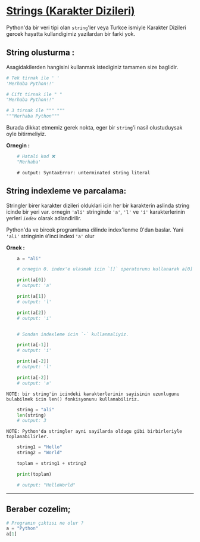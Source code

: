 # [Strings (Karakter Dizileri)](https://www.w3schools.com/python/python_strings.asp)

Python'da bir veri tipi olan `string`'ler veya Turkce ismiyle Karakter Dizileri gercek hayatta kullandigimiz yazilardan bir farki yok.

## __String olusturma :__
Asagidakilerden hangisini kullanmak istediginiz tamamen size baglidir.
```python
# Tek tirnak ile ' '
'Merhaba Python!!'

# Cift tirnak ile " "
"Merhaba Python!!"

# 3 tirnak ile """ """
"""Merhaba Python"""
```

Burada dikkat etmemiz gerek nokta, eger bir `string`'i nasil olustuduysak oyle bitirmeliyiz.

__Ornegin :__
```python
    # Hatali kod ❌
    "Merhaba' 
```
```
    # output: SyntaxError: unterminated string literal
```

## __String indexleme ve parcalama:__
Stringler birer karakter dizileri olduklari icin her bir karakterin aslinda string icinde bir yeri var. ornegin `'ali'` stringinde `'a'`, `'l'` ve `'i'` karakterlerinin yerleri _`index`_ olarak adlandirilir.

Python'da ve bircok programlama dilinde index'lenme 0'dan baslar. Yani `'ali'` stringinin `0`'inci indexi `'a'` olur

__Ornek :__
```python
    a = "ali"

    # ornegin 0. index'e ulasmak icin `[]` operatorunu kullanarak a[0] ifadesini yazicaz.

    print(a[0])
    # output: 'a'

    print(a[1])
    # output: 'l'

    print(a[2])
    # output: 'i'


    # Sondan indexleme icin `-` kullanmaliyiz.

    print(a[-1])
    # output: 'i'

    print(a[-2])
    # output: 'l'

    print(a[-2])
    # output: 'a'
```

    NOTE: bir string'in icindeki karakterlerinin sayisinin uzunlugunu bulabilmek icin len() fonkisyonunu kullanabiliriz.

```python
    string = "ali"
    len(string)
    # output: 3
```

    NOTE: Python'da stringler ayni sayilarda oldugu gibi birbirleriyle toplanabilirler.

```python
    string1 = "Hello"
    string2 = "World"

    toplam = string1 + string2

    print(toplam)

    # output: "HelloWorld"
```


--- 
## Beraber cozelim;

```python
# Programın çıktısı ne olur ?
a = "Python"
a[1]
```
